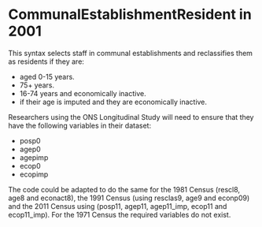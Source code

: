 # CommunalEstablishmentResident in 2001
This syntax selects staff in communal establishments and reclassifies them as residents if they are:
- aged 0-15 years.
- 75+ years.
- 16-74 years and economically inactive.
- if their age is imputed and they are economically inactive.

Researchers using the ONS Longitudinal Study will need to ensure that they have the following variables in their dataset:
- posp0
- agep0
- agepimp
- ecop0
- ecopimp

The code could be adapted to do the same for the 1981 Census (rescl8, age8 and econact8), the 1991 Census (using resclas9, age9 and econp09) and the 2011 Census using (posp11, agep11, agep11_imp, ecop11 and ecop11_imp).
For the 1971 Census the required variables do not exist.
